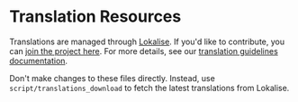 # Translation Resources
Translations are managed through [Lokalise](https://developers.home-assistant.io/docs/translations/). If you'd like to contribute, you can [join the project here](https://lokalise.co/signup/3420425759f6d6d241f598.13594006/all/). For more details, see our [translation guidelines documentation](https://developers.home-assistant.io/docs/en/internationalization_translation.html).

Don't make changes to these files directly. Instead, use `script/translations_download` to fetch the latest translations from Lokalise.

